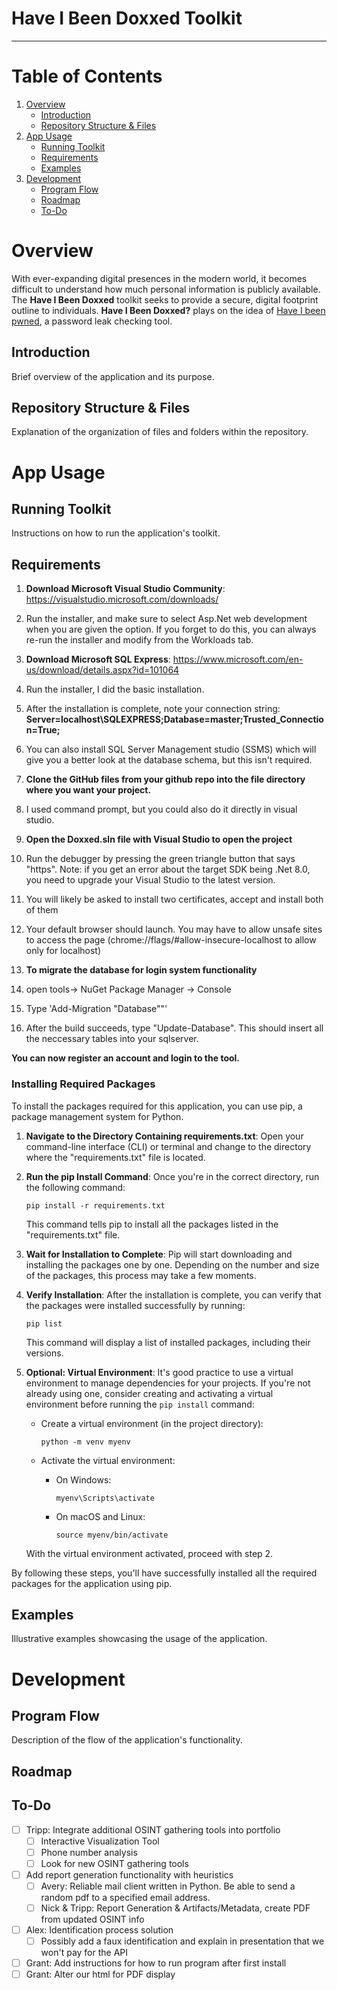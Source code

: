# Have I Been Doxxed Toolkit
---
# Table of Contents
1. [Overview](#overview)
    - [Introduction](#introduction)
    - [Repository Structure & Files](#repository-structure--files)
2. [App Usage](#app-usage)
    - [Running Toolkit](#running-toolkit)
    - [Requirements](#requirements) 
    - [Examples](#examples)
3. [Development](#development)
    - [Program Flow](#program-flow)
    - [Roadmap](#roadmap)
    - [To-Do](#to-do)

# Overview
With ever-expanding digital presences in the modern world, it becomes difficult to understand how much personal information is publicly available.
The **Have I Been Doxxed** toolkit seeks to provide a secure, digital footprint outline to individuals.
**Have I Been Doxxed?** plays on the idea of [Have I been pwned](https://haveibeenpwned.com/), a password leak checking tool. 

## Introduction
Brief overview of the application and its purpose.

## Repository Structure & Files
Explanation of the organization of files and folders within the repository.

# App Usage

## Running Toolkit
Instructions on how to run the application's toolkit.

## Requirements
1. **Download Microsoft Visual Studio Community**: https://visualstudio.microsoft.com/downloads/
2. Run the installer, and make sure to select Asp.Net web development when you are given the option. If you forget to do this, you can always re-run the installer and modify from the Workloads tab.

1. **Download Microsoft SQL Express**: https://www.microsoft.com/en-us/download/details.aspx?id=101064
2. Run the installer, I did the basic installation.
3. After the installation is complete, note your connection string: **Server=localhost\SQLEXPRESS;Database=master;Trusted_Connection=True;**
4. You can also install SQL Server Management studio (SSMS) which will give you a better look at the database schema, but this isn't required.

1. **Clone the GitHub files from your github repo into the file directory where you want your project.**
2. I used command prompt, but you could also do it directly in visual studio.

1. **Open the Doxxed.sln file with Visual Studio to open the project**
2. Run the debugger by pressing the green triangle button that says "https". Note: if you get an error about the target SDK being .Net 8.0, you need to upgrade your Visual Studio to the latest version.
3. You will likely be asked to install two certificates, accept and install both of them
4. Your default browser should launch. You may have to allow unsafe sites to access the page (chrome://flags/#allow-insecure-localhost to allow only for localhost)

1. **To migrate the database for login system functionality**
2. open tools-> NuGet Package Manager -> Console
3. Type 'Add-Migration "Database""'
4. After the build succeeds, type "Update-Database". This should insert all the neccessary tables into your sqlserver.

**You can now register an account and login to the tool.**


### Installing Required Packages

To install the packages required for this application, you can use pip, a package management system for Python.

1. **Navigate to the Directory Containing requirements.txt**: Open your command-line interface (CLI) or terminal and change to the directory where the "requirements.txt" file is located.

2. **Run the pip Install Command**: Once you're in the correct directory, run the following command:

    ```
    pip install -r requirements.txt
    ```

   This command tells pip to install all the packages listed in the "requirements.txt" file.

3. **Wait for Installation to Complete**: Pip will start downloading and installing the packages one by one. Depending on the number and size of the packages, this process may take a few moments.

4. **Verify Installation**: After the installation is complete, you can verify that the packages were installed successfully by running:

    ```
    pip list
    ```

   This command will display a list of installed packages, including their versions.

5. **Optional: Virtual Environment**: It's good practice to use a virtual environment to manage dependencies for your projects. If you're not already using one, consider creating and activating a virtual environment before running the `pip install` command:

    - Create a virtual environment (in the project directory):

        ```
        python -m venv myenv
        ```

    - Activate the virtual environment:

        - On Windows:

            ```
            myenv\Scripts\activate
            ```

        - On macOS and Linux:

            ```
            source myenv/bin/activate
            ```

    With the virtual environment activated, proceed with step 2.

By following these steps, you'll have successfully installed all the required packages for the application using pip.

## Examples
Illustrative examples showcasing the usage of the application.

# Development


## Program Flow
Description of the flow of the application's functionality.

## Roadmap


## To-Do
- [ ] Tripp: Integrate additional OSINT gathering tools into portfolio
  - [ ] Interactive Visualization Tool
  - [ ] Phone number analysis
  - [ ] Look for new OSINT gathering tools 
- [ ] Add report generation functionality with heuristics
  - [ ] Avery: Reliable mail client written in Python. Be able to send a random pdf to a specified email address.
  - [ ] Nick & Tripp: Report Generation & Artifacts/Metadata, create PDF from updated OSINT info
- [ ] Alex: Identification process solution
  - [ ] Possibly add a faux identification and explain in presentation that we won't pay for the API
- [ ] Grant: Add instructions for how to run program after first install
- [ ] Grant: Alter our html for PDF display
